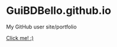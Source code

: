 # GuiBDBello.github.io

My GitHub user site/portfolio

[Click me! :)](https://GuiBDBello.github.io)
